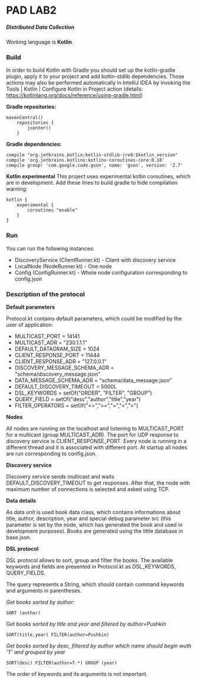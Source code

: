 # PAD LAB2

##### Distributed Data Collection

Working language is **Kotlin**. 

### Build

In order to build Kotlin with Gradle you should set up the kotlin-gradle plugin, apply it to your project and add kotlin-stdlib dependencies. Those actions may also be performed automatically in IntelliJ IDEA by invoking the Tools | Kotlin | Configure Kotlin in Project action (details: https://kotlinlang.org/docs/reference/using-gradle.html) 

**Gradle repositories:**
~~~
mavenCentral()
    repositories {
        jcenter()
    }
~~~

**Gradle dependencies:**
~~~
compile "org.jetbrains.kotlin:kotlin-stdlib-jre8:$kotlin_version"
compile 'org.jetbrains.kotlinx:kotlinx-coroutines-core:0.18'
compile group: 'com.google.code.gson', name: 'gson', version: '2.7'
~~~

**Kotlin experimental**
This project uses experimental kotlin coroutines, which are in development.
Add these lines to build.gradle to hide compilation warning:
~~~
kotlin {
    experimental {
        coroutines "enable"
    }
}
~~~

### Run

You can run the following instances:
+ DiscoveryService (ClientRunner.kt) - Client with discovery service
+ LocalNode (NodeRunner.kt) - One node
+ Config (ConfigRunner.kt) - Whole node configuration corresponding to config.json

### Description of the protocol

**Default parameters**

Protocol.kt contains default parameters, which could be modified by the user of application:
+ MULTICAST_PORT = 14141
+ MULTICAST_ADR = "230.1.1.1"
+ DEFAULT_DATAGRAM_SIZE = 1024
+ CLIENT_RESPONSE_PORT = 11444
+ CLIENT_RESPONSE_ADR = "127.0.0.1"
+ DISCOVERY_MESSAGE_SCHEMA_ADR = "schema/discovery_message.json"
+ DATA_MESSAGE_SCHEMA_ADR = "schema/data_message.json"
+ DEFAULT_DISCOVERY_TIMEOUT = 5000L
+ DSL_KEYWORDS = setOf("ORDER", "FILTER", "GROUP")
+ QUERY_FIELD = setOf("desc","author","title","year")
+ FILTER_OPERATORS = setOf("<=",">=","=","<",">")

**Nodes**

All nodes are running on the localhost and listening to MULTICAST_PORT for a multicast (group MULTICAST_ADR). The port for UDP response to discovery service is CLIENT_RESPONSE_PORT.
Every node is running in a different thread and it is associated with different port. At startup all nodes are run corresponding to config.json.

**Discovery service**

Discovery service sends multicast and waits DEFAULT_DISCOVERY_TIMEOUT to get responses. After that, the node with maximum number of connections is selected and asked using TCP.

**Data details**

As data unit is used book data class, which contains informations about title, author, description, year and special debug parameter src (this parameter is set by the node, which has generated the book and used in development purposes). Books are generated using the little database in base.json.

**DSL protocol**

DSL protocol allows to sort, group and filter the books. The available keywords and fields are presented in Protocol.kt as DSL_KEYWORDS, QUERY_FIELDS. 

The query represents a String, which should contain command keywords and arguments in parentheses. 

*Get books sorted by author:*
~~~
SORT (author)
~~~
*Get books sorted by title and year and filtered by author=Pushkin*
~~~
SORT(title,year) FILTER(author=Pushkin)
~~~
*Get books sorted by desc, filtered by author which name should begin wuth 'T' and grouped by year*
~~~
SORT(desc) FILTER(author=T.*) GROUP (year)
~~~
The order of keywords and its arguments is not important.
